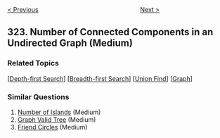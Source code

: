 <!--|This file generated by command(leetcode description); DO NOT EDIT.    |-->
<!--+----------------------------------------------------------------------+-->
<!--|@author    Openset <openset.wang@gmail.com>                           |-->
<!--|@link      https://github.com/openset                                 |-->
<!--|@home      https://github.com/openset/leetcode                        |-->
<!--+----------------------------------------------------------------------+-->

[< Previous](https://github.com/openset/leetcode/tree/master/problems/coin-change "Coin Change")
　　　　　　　　　　　　　　　　
[Next >](https://github.com/openset/leetcode/tree/master/problems/wiggle-sort-ii "Wiggle Sort II")

## 323. Number of Connected Components in an Undirected Graph (Medium)



### Related Topics
  [[Depth-first Search](https://github.com/openset/leetcode/tree/master/tag/depth-first-search/README.md)]
  [[Breadth-first Search](https://github.com/openset/leetcode/tree/master/tag/breadth-first-search/README.md)]
  [[Union Find](https://github.com/openset/leetcode/tree/master/tag/union-find/README.md)]
  [[Graph](https://github.com/openset/leetcode/tree/master/tag/graph/README.md)]

### Similar Questions
  1. [Number of Islands](https://github.com/openset/leetcode/tree/master/problems/number-of-islands) (Medium)
  1. [Graph Valid Tree](https://github.com/openset/leetcode/tree/master/problems/graph-valid-tree) (Medium)
  1. [Friend Circles](https://github.com/openset/leetcode/tree/master/problems/friend-circles) (Medium)

